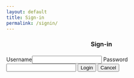 ```yaml
---
layout: default
title: Sign-in
permalink: /signin/
---
```

<html>
    <head>
        <title>Sign-in</title>
        <style>
        h4 {
            text-align: center;
            font-size: 16px;
        }
        #signin {
            float:left;
        }
        </style>
    </head>
    <body>
        <h4>Sign-in</h4>
        <form name="signin">
            Username<input type="text" name="userid"/>
            Password<input type="password" name="password"/>
            <input type="button" onclick="check(this.form)" value="Login"/>
            <input type="reset" value="Cancel"/>
        </form>
        <script language="javascript">
            function check(form) { /*function to check userid & password*/
                /*the following code checkes whether the entered userid and password are matching*/
                if(form.userid.value == "userid" && form.passid.value == "password") {
                    window.open('target.html')/*opens the target page while Id & password matches*/
                }
                else {
                    alert("Error Password or Username")/*displays error message*/
                }
            }
        </script>
    </body>
</html>